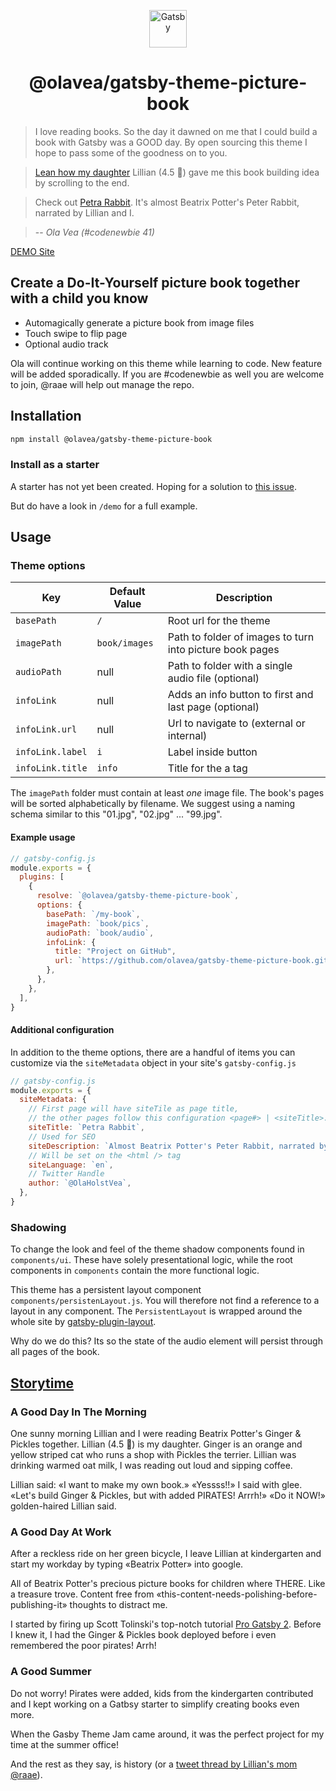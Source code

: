 <p align="center">
  <a href="https://www.gatsbyjs.org">
    <img alt="Gatsby" src="https://www.gatsbyjs.org/monogram.svg" width="60" />
  </a>
</p>
<h1 align="center">
  @olavea/gatsby-theme-picture-book
</h1>

> I love reading books. So the day it dawned on me that I could build a book with Gatsby was a GOOD day. By open sourcing this theme I hope to pass some of the goodness on to you.

> [Lean how my daughter](#storytime) Lillian (4.5 🦄) gave me this book building idea by scrolling to the end.

> Check out [Petra Rabbit](https://petra-rabbit.netlify.com). It's almost Beatrix Potter's Peter Rabbit, narrated by Lillian and I.

> -- <cite>Ola Vea (#codenewbie 41)<cite>

[DEMO Site](https://petra-rabbit.netlify.com)

## Create a Do-It-Yourself picture book together with a child you know

- Automagically generate a picture book from image files
- Touch swipe to flip page
- Optional audio track

Ola will continue working on this theme while learning to code. New feature will be added sporadically. If you are #codenewbie as well you are welcome to join, @raae will help out manage the repo.

## Installation

```sh
npm install @olavea/gatsby-theme-picture-book
```

### Install as a starter

A starter has not yet been created. Hoping for a solution to [this issue](https://github.com/gatsbyjs/gatsby/issues/16135).

But do have a look in `/demo` for a full example.

## Usage

### Theme options

| Key              | Default Value | Description                                              |
| ---------------- | ------------- | -------------------------------------------------------- |
| `basePath`       | `/`           | Root url for the theme                                   |
| `imagePath`      | `book/images` | Path to folder of images to turn into picture book pages |
| `audioPath`      | null          | Path to folder with a single audio file (optional)       |
| `infoLink`       | null          | Adds an info button to first and last page (optional)    |
| `infoLink.url`   | null          | Url to navigate to (external or internal)                |
| `infoLink.label` | `i`           | Label inside button                                      |
| `infoLink.title` | `info`        | Title for the a tag                                      |

The `imagePath` folder must contain at least _one_ image file. The book's pages will be sorted alphabetically by filename. We suggest using a naming schema similar to this "01.jpg", "02.jpg" ... "99.jpg".

#### Example usage

```js
// gatsby-config.js
module.exports = {
  plugins: [
    {
      resolve: `@olavea/gatsby-theme-picture-book`,
      options: {
        basePath: `/my-book`,
        imagePath: `book/pics`,
        audioPath: `book/audio`,
        infoLink: {
          title: "Project on GitHub",
          url: `https://github.com/olavea/gatsby-theme-picture-book.git`,
        },
      },
    },
  ],
}
```

#### Additional configuration

In addition to the theme options, there are a handful of items you can customize via the `siteMetadata` object in your site's `gatsby-config.js`

```js
// gatsby-config.js
module.exports = {
  siteMetadata: {
    // First page will have siteTile as page title,
    // the other pages follow this configuration <page#> | <siteTitle>.
    siteTitle: `Petra Rabbit`,
    // Used for SEO
    siteDescription: `Almost Beatrix Potter's Peter Rabbit, narrated by Ola (41) and Lillian (4.5 🦄)`,
    // Will be set on the <html /> tag
    siteLanguage: `en`,
    // Twitter Handle
    author: `@OlaHolstVea`,
  },
}
```

### Shadowing

To change the look and feel of the theme shadow components found in `components/ui`. These have solely presentational logic, while the root components in `components` contain the more functional logic.

This theme has a persistent layout component `components/persistenLayout.js`. You will therefore not find a reference to a layout in any component. The `PersistentLayout` is wrapped around the whole site by [gatsby-plugin-layout](https://www.gatsbyjs.org/packages/gatsby-plugin-layout/).

Why do we do this? Its so the state of the audio element will persist through all pages of the book.

## [Storytime](#storytime)

### A Good Day In The Morning

One sunny morning Lillian and I were reading Beatrix Potter's Ginger & Pickles together.
Lillian (4.5 🦄) is my daughter. Ginger is an orange and yellow striped cat who runs a shop with Pickles the terrier. Lillian was drinking warmed oat milk, I was reading out loud and sipping coffee.

Lillian said:
«I want to make my own book.»
«Yessss!!» I said with glee. «Let's build Ginger & Pickles, but with added PIRATES! Arrrh!»
«Do it NOW!» golden-haired Lillian said.

### A Good Day At Work

After a reckless ride on her green bicycle, I leave Lillian at kindergarten and start my workday by typing «Beatrix Potter» into google.

All of Beatrix Potter's precious picture books for children where THERE. Like a treasure trove. Content free from «this-content-needs-polishing-before-publishing-it» thoughts to distract me.

I started by firing up Scott Tolinski's top-notch tutorial [Pro Gatsby 2](https://www.leveluptutorials.com/tutorials/pro-gatsby-2).
Before I knew it, I had the Ginger & Pickles book deployed before i even remembered the poor pirates! Arrh!

### A Good Summer

Do not worry! Pirates were added, kids from the kindergarten contributed and I kept working on a Gatbsy starter to simplify creating books even more.

When the Gasby Theme Jam came around, it was the perfect project for my time at the summer office!

And the rest as they say, is history (or a [tweet thread by Lillian's mom @raae](https://twitter.com/raae/status/1147430949598240769)).
